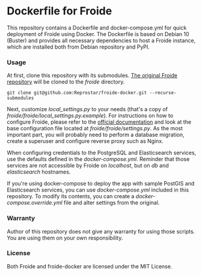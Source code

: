 # Dockerfile for Froide
This repository contains a Dockerfile and docker-compose.yml for quick deployment of Froide using Docker. 
The Dockerfile is based on Debian 10 (Buster) and provides all necessary dependencies to host a Froide instance, which are installed both from Debian repository and PyPI.

### Usage
At first, clone this repository with its submodules. [The original Froide repository](https://github.com/okfde/froide) will be cloned to the _froide_ directory.

```
git clone git@github.com:Reprostar/froide-docker.git --recurse-submodules
```

Next, customize _local_settings.py_ to your needs (that's a copy of _froide/froide/local_settings.py.example_). For instructions on how to configure Froide, 
please refer to the [official documentation](https://froide.readthedocs.io/en/latest/gettingstarted/) and look at the base configuration file located 
at _froide/froide/settings.py_. As the most important part, you will probably need to perform a database migration, create a superuser and configure reverse proxy such as Nginx.

When configuring credentials to the PostgreSQL and Elasticsearch services, use the defaults defined in the _docker-compose.yml_. Reminder that those services are not accessible by Froide on _localhost_, but on _db_ and _elasticsearch_ hostnames.

If you're using docker-compose to deploy the app with sample PostGIS and Elasticsearch services, you can
use _docker-compose.yml_ included in this repository. To modify its contents, you can create 
a _docker-compose.override.yml_ file and alter settings from the original.

### Warranty
Author of this repository does not give any warranty for using those scripts. You are using them on your own responsibility.


### License
Both Froide and froide-docker are licensed under the MIT License.
